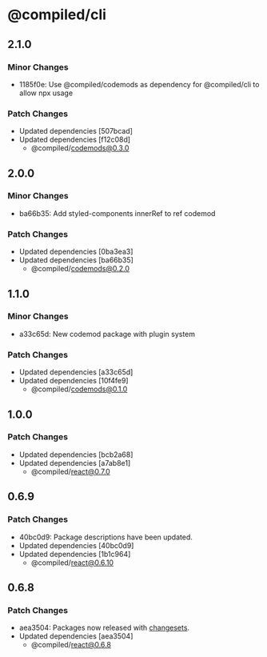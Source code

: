 # @compiled/cli

## 2.1.0

### Minor Changes

- 1185f0e: Use @compiled/codemods as dependency for @compiled/cli to allow npx usage

### Patch Changes

- Updated dependencies [507bcad]
- Updated dependencies [f12c08d]
  - @compiled/codemods@0.3.0

## 2.0.0

### Minor Changes

- ba66b35: Add styled-components innerRef to ref codemod

### Patch Changes

- Updated dependencies [0ba3ea3]
- Updated dependencies [ba66b35]
  - @compiled/codemods@0.2.0

## 1.1.0

### Minor Changes

- a33c65d: New codemod package with plugin system

### Patch Changes

- Updated dependencies [a33c65d]
- Updated dependencies [10f4fe9]
  - @compiled/codemods@0.1.0

## 1.0.0

### Patch Changes

- Updated dependencies [bcb2a68]
- Updated dependencies [a7ab8e1]
  - @compiled/react@0.7.0

## 0.6.9

### Patch Changes

- 40bc0d9: Package descriptions have been updated.
- Updated dependencies [40bc0d9]
- Updated dependencies [1b1c964]
  - @compiled/react@0.6.10

## 0.6.8

### Patch Changes

- aea3504: Packages now released with [changesets](https://github.com/atlassian/changesets).
- Updated dependencies [aea3504]
  - @compiled/react@0.6.8
